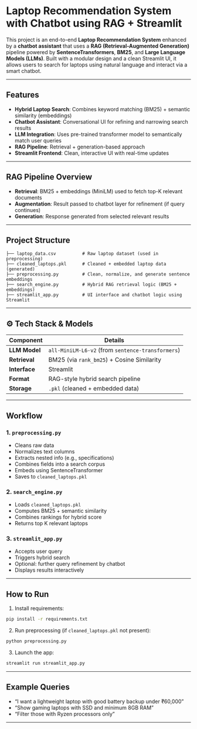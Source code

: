 #  Laptop Recommendation System with Chatbot using RAG + Streamlit

This project is an end-to-end **Laptop Recommendation System** enhanced by a **chatbot assistant** that uses a **RAG (Retrieval-Augmented Generation)** pipeline powered by **SentenceTransformers**, **BM25**, and **Large Language Models (LLMs)**. Built with a modular design and a clean Streamlit UI, it allows users to search for laptops using natural language and interact via a smart chatbot.

---

##  Features

-  **Hybrid Laptop Search**: Combines keyword matching (BM25) + semantic similarity (embeddings)
-  **Chatbot Assistant**: Conversational UI for refining and narrowing search results
-  **LLM Integration**: Uses pre-trained transformer model to semantically match user queries
-  **RAG Pipeline**: Retrieval + generation-based approach
-  **Streamlit Frontend**: Clean, interactive UI with real-time updates

---

##  RAG Pipeline Overview


- **Retrieval**: BM25 + embeddings (MiniLM) used to fetch top-K relevant documents
- **Augmentation**: Result passed to chatbot layer for refinement (if query continues)
- **Generation**: Response generated from selected relevant results

---

##  Project Structure

```text
├── laptop_data.csv          # Raw laptop dataset (used in preprocessing)
├── cleaned_laptops.pkl      # Cleaned + embedded laptop data (generated)
├── preprocessing.py         # Clean, normalize, and generate sentence embeddings
├── search_engine.py         # Hybrid RAG retrieval logic (BM25 + embeddings)
├── streamlit_app.py         # UI interface and chatbot logic using Streamlit
```

---

## ⚙️ Tech Stack & Models

| Component        | Details |
|------------------|---------|
| **LLM Model**    | `all-MiniLM-L6-v2` (from `sentence-transformers`) |
| **Retrieval**    | BM25 (via `rank_bm25`) + Cosine Similarity |
| **Interface**    | Streamlit |
| **Format**       | RAG-style hybrid search pipeline |
| **Storage**      | `.pkl` (cleaned + embedded data) |

---

## Workflow

### 1. `preprocessing.py`
- Cleans raw data
- Normalizes text columns
- Extracts nested info (e.g., specifications)
- Combines fields into a search corpus
- Embeds using SentenceTransformer
- Saves to `cleaned_laptops.pkl`

### 2. `search_engine.py`
- Loads `cleaned_laptops.pkl`
- Computes BM25 + semantic similarity
- Combines rankings for hybrid score
- Returns top K relevant laptops

### 3. `streamlit_app.py`
- Accepts user query
- Triggers hybrid search
- Optional: further query refinement by chatbot
- Displays results interactively

---

##  How to Run

1. Install requirements:
```bash
pip install -r requirements.txt
```

2. Run preprocessing (if `cleaned_laptops.pkl` not present):
```bash
python preprocessing.py
```

3. Launch the app:
```bash
streamlit run streamlit_app.py
```

---

##  Example Queries

- “I want a lightweight laptop with good battery backup under ₹60,000”
- “Show gaming laptops with SSD and minimum 8GB RAM”
- “Filter those with Ryzen processors only”

---


